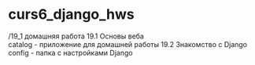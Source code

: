 # curs6_django_hws

/19_1 домашняя работа 19.1 Основы веба  
catalog - приложение для домашней работы 19.2 Знакомство с Django   
config - папка с настройками Django 
